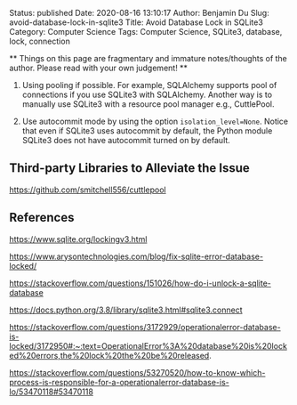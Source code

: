 Status: published
Date: 2020-08-16 13:10:17
Author: Benjamin Du
Slug: avoid-database-lock-in-sqlite3
Title: Avoid Database Lock in SQLite3
Category: Computer Science
Tags: Computer Science, SQLite3, database, lock, connection

**
Things on this page are fragmentary and immature notes/thoughts of the author.
Please read with your own judgement!
**

1. Using pooling if possible. 
    For example, 
    SQLAlchemy supports pool of connections if you use SQLite3 with SQLAlchemy.
    Another way is to manually use SQLite3 with a resource pool manager
    e.g., CuttlePool.

2. Use autocommit mode by using the option `isolation_level=None`.
    Notice that even if SQLite3 uses autocommit by default,
    the Python module SQLite3 does not have autocommit turned on by default.

## Third-party Libraries to Alleviate the Issue 

https://github.com/smitchell556/cuttlepool

## References 

https://www.sqlite.org/lockingv3.html

https://www.arysontechnologies.com/blog/fix-sqlite-error-database-locked/

https://stackoverflow.com/questions/151026/how-do-i-unlock-a-sqlite-database

https://docs.python.org/3.8/library/sqlite3.html#sqlite3.connect

https://stackoverflow.com/questions/3172929/operationalerror-database-is-locked/3172950#:~:text=OperationalError%3A%20database%20is%20locked%20errors,the%20lock%20the%20be%20released.

https://stackoverflow.com/questions/53270520/how-to-know-which-process-is-responsible-for-a-operationalerror-database-is-lo/53470118#53470118


